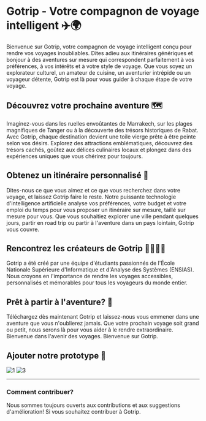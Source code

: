 # Gotrip - Votre compagnon de voyage intelligent ✈️🌍

Bienvenue sur Gotrip, votre compagnon de voyage intelligent conçu pour rendre vos voyages inoubliables. Dites adieu aux itinéraires génériques et bonjour à des aventures sur mesure qui correspondent parfaitement à vos préférences, à vos intérêts et à votre style de voyage. Que vous soyez un explorateur culturel, un amateur de cuisine, un aventurier intrépide ou un voyageur détente, Gotrip est là pour vous guider à chaque étape de votre voyage.

## Découvrez votre prochaine aventure 🗺️

Imaginez-vous dans les ruelles envoûtantes de Marrakech, sur les plages magnifiques de Tanger ou à la découverte des trésors historiques de Rabat. Avec Gotrip, chaque destination devient une toile vierge prête à être peinte selon vos désirs. Explorez des attractions emblématiques, découvrez des trésors cachés, goûtez aux délices culinaires locaux et plongez dans des expériences uniques que vous chérirez pour toujours.

## Obtenez un itinéraire personnalisé 📅

Dites-nous ce que vous aimez et ce que vous recherchez dans votre voyage, et laissez Gotrip faire le reste. Notre puissante technologie d'intelligence artificielle analyse vos préférences, votre budget et votre emploi du temps pour vous proposer un itinéraire sur mesure, taillé sur mesure pour vous. Que vous souhaitiez explorer une ville pendant quelques jours, partir en road trip ou partir à l'aventure dans un pays lointain, Gotrip vous couvre.

## Rencontrez les créateurs de Gotrip 👨‍💻👩‍💻

Gotrip a été créé par une équipe d'étudiants passionnés de l'École Nationale Supérieure d'Informatique et d'Analyse des Systèmes (ENSIAS). Nous croyons en l'importance de rendre les voyages accessibles, personnalisés et mémorables pour tous les voyageurs du monde entier.

## Prêt à partir à l'aventure? 🚀

Téléchargez dès maintenant Gotrip et laissez-nous vous emmener dans une aventure que vous n'oublierez jamais. Que votre prochain voyage soit grand ou petit, nous serons là pour vous aider à le rendre extraordinaire. Bienvenue dans l'avenir des voyages. Bienvenue sur Gotrip.

## Ajouter notre prototype 📸

![1](https://github.com/MYassineBoum/DEVJAM-GOTRIP/assets/118315997/b510777a-de78-4889-9d16-df5cba3ec073)
![3](https://github.com/MYassineBoum/DEVJAM-GOTRIP/assets/118315997/53d86e0c-8d2c-4289-81e6-2f141ca5b601)


---

### Comment contribuer?

Nous sommes toujours ouverts aux contributions et aux suggestions d'amélioration! Si vous souhaitez contribuer à Gotrip.
